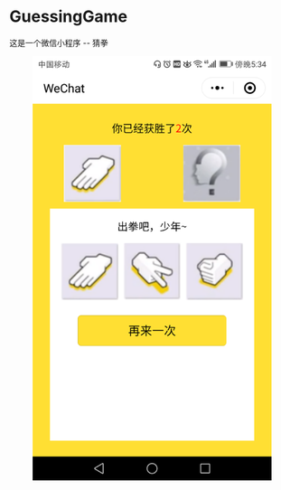 # GuessingGame
这是一个微信小程序 -- 猜拳
<div align=center><img width="423" height="751" src="https://github.com/AimeeChen/GuessingGame/blob/master/UI.png"/></div>
